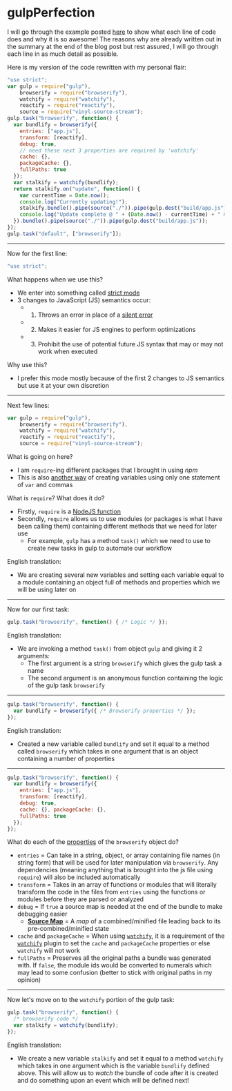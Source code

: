 # gulpPerfection

I will go through the example posted [here][1] to show what each line of code does and why it is so awesome! The reasons why are already written out in the summary at the end of the blog post but rest assured, I will go through each line in as much detail as possible.

Here is my version of the code rewritten with my personal flair:

```JavaScript
"use strict";
var gulp = require("gulp"),
    browserify = require("browserify"),
    watchify = require("watchify"),
    reactify = require("reactify"),
    source = require("vinyl-source-stream");
gulp.task("browserify", function() {
  var bundlify = browserify({
    entries: ["app.js"],
    transform: [reactify],
    debug: true,
    // need these next 3 properties are required by 'watchify'
    cache: {},
    packageCache: {},
    fullPaths: true
  });
  var stalkify = watchify(bundlify);
  return stalkify.on("update", function() {
    var currentTime = Date.now();
    console.log("Currently updating!");
    stalkify.bundle().pipe(source("./")).pipe(gulp.dest("build/app.js"));
    console.log("Update complete @ " + (Date.now() - currentTime) + " milliseconds!");
  }).bundle().pipe(source("./")).pipe(gulp.dest("build/app.js"));
});
gulp.task("default", ["browserify"]);
```

---

Now for the first line:

```JavaScript
"use strict";
```

What happens when we use this?
- We enter into something called [strict mode][2]
- 3 changes to JavaScript (JS) semantics occur:
  - 1) Throws an error in place of a [silent error][3]
  - 2) Makes it easier for JS engines to perform optimizations
  - 3) Prohibit the use of potential future JS syntax that may or may not work when executed

Why use this?
- I prefer this mode mostly because of the first 2 changes to JS semantics but use it at your own discretion

---

Next few lines:

```JavaScript
var gulp = require("gulp"),
    browserify = require("browserify"),
    watchify = require("watchify"),
    reactify = require("reactify"),
    source = require("vinyl-source-stream");
```

What is going on here?
- I am `require`-ing different packages that I brought in using *npm*
- This is also [another way][4] of creating variables using only one statement of `var` and commas

What is `require`? What does it do?
- Firstly, `require` is a [NodeJS function][5]
- Secondly, `require` allows us to use modules (or packages is what I have been calling them) containing different methods that we need for later use
  - For example, `gulp` has a method `task()` which we need to use to create new tasks in gulp to automate our workflow

English translation:
- We are creating several new variables and setting each variable equal to a module containing an object full of methods and properties which we will be using later on

---

Now for our first task:

```JavaScript
gulp.task("browserify", function() { /* Logic */ });
```

English translation:
- We are invoking a method `task()` from object `gulp` and giving it 2 arguments:
  - The first argument is a string `browserify` which gives the gulp task a name
  - The second argument is an anonymous function containing the logic of the gulp task `browserify`

---

```JavaScript
gulp.task("browserify", function() {
  var bundlify = browserify({ /* Browserify properties */ });
});
```

English translation:
- Created a new variable called `bundlify` and set it equal to a method called `browserify` which takes in one argument that is an object containing a number of properties

---

```JavaScript
gulp.task("browserify", function() {
  var bundlify = browserify({
    entries: ["app.js"],
    transform: [reactify],
    debug: true,
    cache: {}, packageCache: {},
    fullPaths: true
  });
});
```

What do each of the [properties][6] of the `browserify` object do?
- `entries` = Can take in a string, object, or array containing file names (in string form) that will be used for later manipulation via `browserify`. Any dependencies (meaning anything that is brought into the js file using `require`) will also be included automatically
- `transform` = Takes in an array of functions or modules that will literally transform the code in the files from `entries` using the functions or modules before they are parsed or analyzed
- `debug` = If `true` a source map is needed at the end of the bundle to make debugging easier
  - [**Source Map**][7] = A *map* of a combined/minified file leading back to its pre-combined/minified state
- `cache` and `packageCache` = When using [`watchify`][8], it is a requirement of the [`watchify`][8] plugin to set the `cache` and `packageCache` properties or else `watchify` will not work
- `fullPaths` = Preserves all the original paths a bundle was generated with. If `false`, the module ids would be converted to numerals which may lead to some confusion (better to stick with original paths in my opinion)

---

Now let's move on to the `watchify` portion of the gulp task:

```JavaScript
gulp.task("browserify", function() {
  /* browserify code */
  var stalkify = watchify(bundlify);
});
```

English translation:
- We create a new variable `stalkify` and set it equal to a method `watchify` which takes in one argument which is the variable `bundlify` defined above. This will allow us to *watch* the bundle of code after it is created and do something upon an event which will be defined next!

[1]: http://christianalfoni.github.io/javascript/2014/08/15/react-js-workflow.html "Christian Alfoni's Blog"

[2]: https://developer.mozilla.org/en-US/docs/Web/JavaScript/Reference/Strict_mode "MDN: Strict Mode"

[3]: http://eloquentjavascript.net/1st_edition/chapter5.html "Eloquent JS: Error Handling"

[4]: http://www.w3schools.com/js/js_variables.asp "W3: Variable Declaration"

[5]: https://nodejs.org/api/modules.html#modules_addenda_package_manager_tips "NodeJS: require()"

[6]: https://github.com/substack/node-browserify#usage "Browserify Documentation"

[7]: http://www.html5rocks.com/en/tutorials/developertools/sourcemaps/ "HTML5 Rocks: Source Maps"

[8]: https://github.com/substack/watchify "Watchify Documentation"
